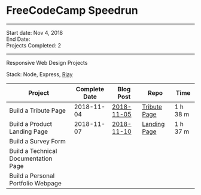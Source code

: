 # FreeCodeCamp Speedrun

---

Start date: Nov 4, 2018  
End Date:  
Projects Completed: 2

---
 
Responsive Web Design Projects

Stack: Node, Express, [Rjay](https://github.com/tdreid/rjay)

| Project                                              | Complete Date | Blog Post | Repo      | Time |
| ---------------------------------------------------- | ------------- | --------- | --------- | ---- |
| Build a Tribute Page                                 |  2018-11-04   | [2018-11-05](https://steemit.com/utopian-io/@tdre/speedrunning-through-free-code-camp-s-project-list)| [Tribute Page](https://github.com/tdreid/alligator-tribute) | 1 h 38 m |
| Build a Product Landing Page                         |  2018-11-07   | [2018-11-10](https://steemit.com/utopian-io/@tdre/freecodecamp-speedrun-number-2-the-landing-page) | [Landing Page](https://github.com/tdreid/fcc-landing-page) | 1 h 37 m |
| Build a Survey Form                                  |               |           |           |      |
| Build a Technical Documentation Page                 |               |           |           |      |
| Build a Personal Portfolio Webpage                   |               |           |           |      |
